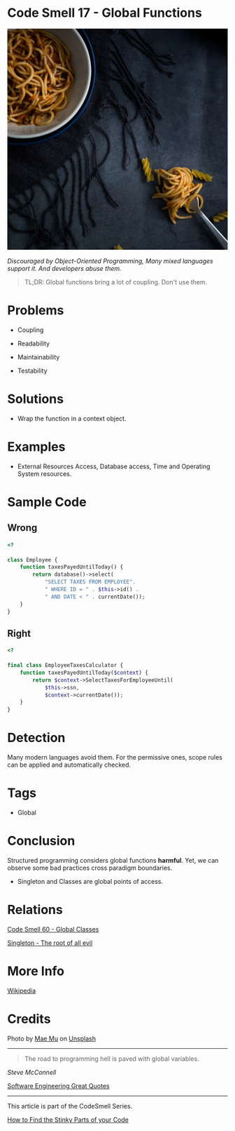 # Code Smell 17 - Global Functions

![Code Smell 17 - Global Functions](Code%20Smell%2017%20-%20Global%20Functions.jpg)

*Discouraged by Object-Oriented Programming, Many mixed languages support it. And developers abuse them.*

> TL;DR: Global functions bring a lot of coupling. Don't use them.

# Problems

- Coupling

- Readability

- Maintainability

- Testability

# Solutions

- Wrap the function in a context object.

# Examples

- External Resources Access, Database access, Time and Operating System resources.

# Sample Code

## Wrong

[Gist Url]: # (https://gist.github.com/mcsee/4713b63031ad073d46701b7b4c81b028)

```php
<?

class Employee {
    function taxesPayedUntilToday() {
        return database()->select(
            "SELECT TAXES FROM EMPLOYEE".
            " WHERE ID = " . $this->id() .
            " AND DATE < " . currentDate());
    }
}
```

## Right

[Gist Url]: # (https://gist.github.com/mcsee/74d9534ee563afc1fdf766b90115fb10)

```php
<?

final class EmployeeTaxesCalculator {
    function taxesPayedUntilToday($context) {
        return $context->SelectTaxesForEmployeeUntil(
            $this->ssn,
            $context->currentDate());
    }
}
```

# Detection

Many modern languages avoid them. For the permissive ones, scope rules can be applied and automatically checked.

# Tags

- Global

# Conclusion

Structured programming considers global functions **harmful**. Yet, we can observe some bad practices cross paradigm boundaries.

- Singleton and Classes are global points of access.

# Relations

[Code Smell 60 - Global Classes](https://github.com/mcsee/Software-Design-Articles/tree/main/Articles/Code%20Smells/Code%20Smell%2060%20-%20Global%20Classes/readme.md)

[Singleton - The root of all evil](https://github.com/mcsee/Software-Design-Articles/tree/main/Articles/Theory/Singleton%20-%20The%20root%20of%20all%20evil/readme.md)

# More Info

[Wikipedia](https://en.wikipedia.org/wiki/Global_variable)

# Credits

Photo by [Mae Mu](https://unsplash.com/@picoftasty) on [Unsplash](https://unsplash.com/s/photos/spaghetti)

* * *

> The road to programming hell is paved with global variables.

_Steve McConnell_

[Software Engineering Great Quotes](https://github.com/mcsee/Software-Design-Articles/tree/main/Articles/Quotes/Software%20Engineering%20Great%20Quotes/readme.md)

* * *

This article is part of the CodeSmell Series.

[How to Find the Stinky Parts of your Code](https://github.com/mcsee/Software-Design-Articles/tree/main/Articles/Code%20Smells/How%20to%20Find%20the%20Stinky%20parts%20of%20your%20Code/readme.md)